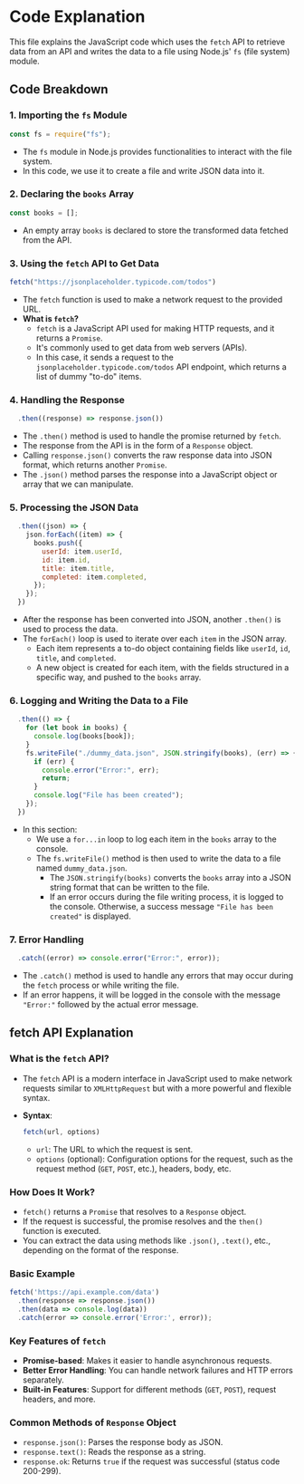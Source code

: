 # Code Explanation

This file explains the JavaScript code which uses the `fetch` API to retrieve data from an API and writes the data to a file using Node.js' `fs` (file system) module.

## Code Breakdown

### 1. Importing the `fs` Module

```javascript
const fs = require("fs");
```

- The `fs` module in Node.js provides functionalities to interact with the file system.
- In this code, we use it to create a file and write JSON data into it.

### 2. Declaring the `books` Array

```javascript
const books = [];
```

- An empty array `books` is declared to store the transformed data fetched from the API.

### 3. Using the `fetch` API to Get Data

```javascript
fetch("https://jsonplaceholder.typicode.com/todos")
```

- The `fetch` function is used to make a network request to the provided URL.
- **What is `fetch`?**
  - `fetch` is a JavaScript API used for making HTTP requests, and it returns a `Promise`.
  - It's commonly used to get data from web servers (APIs).
  - In this case, it sends a request to the `jsonplaceholder.typicode.com/todos` API endpoint, which returns a list of dummy "to-do" items.

### 4. Handling the Response

```javascript
  .then((response) => response.json())
```

- The `.then()` method is used to handle the promise returned by `fetch`.
- The response from the API is in the form of a `Response` object.
- Calling `response.json()` converts the raw response data into JSON format, which returns another `Promise`.
- The `.json()` method parses the response into a JavaScript object or array that we can manipulate.

### 5. Processing the JSON Data

```javascript
  .then((json) => {
    json.forEach((item) => {
      books.push({
        userId: item.userId,
        id: item.id,
        title: item.title,
        completed: item.completed,
      });
    });
  })
```

- After the response has been converted into JSON, another `.then()` is used to process the data.
- The `forEach()` loop is used to iterate over each `item` in the JSON array.
  - Each item represents a to-do object containing fields like `userId`, `id`, `title`, and `completed`.
  - A new object is created for each item, with the fields structured in a specific way, and pushed to the `books` array.

### 6. Logging and Writing the Data to a File

```javascript
  .then(() => {
    for (let book in books) {
      console.log(books[book]);
    }
    fs.writeFile("./dummy_data.json", JSON.stringify(books), (err) => {
      if (err) {
        console.error("Error:", err);
        return;
      }
      console.log("File has been created");
    });
  })
```

- In this section:
  - We use a `for...in` loop to log each item in the `books` array to the console.
  - The `fs.writeFile()` method is then used to write the data to a file named `dummy_data.json`.
    - The `JSON.stringify(books)` converts the `books` array into a JSON string format that can be written to the file.
    - If an error occurs during the file writing process, it is logged to the console. Otherwise, a success message `"File has been created"` is displayed.

### 7. Error Handling

```javascript
  .catch((error) => console.error("Error:", error));
```

- The `.catch()` method is used to handle any errors that may occur during the `fetch` process or while writing the file.
- If an error happens, it will be logged in the console with the message `"Error:"` followed by the actual error message.

## fetch API Explanation

### What is the `fetch` API?

- The `fetch` API is a modern interface in JavaScript used to make network requests similar to `XMLHttpRequest` but with a more powerful and flexible syntax.
- **Syntax**:

  ```javascript
  fetch(url, options)
  ```

  - `url`: The URL to which the request is sent.
  - `options` (optional): Configuration options for the request, such as the request method (`GET`, `POST`, etc.), headers, body, etc.

### How Does It Work?

- `fetch()` returns a `Promise` that resolves to a `Response` object.
- If the request is successful, the promise resolves and the `then()` function is executed.
- You can extract the data using methods like `.json()`, `.text()`, etc., depending on the format of the response.

### Basic Example

```javascript
fetch('https://api.example.com/data')
  .then(response => response.json())
  .then(data => console.log(data))
  .catch(error => console.error('Error:', error));
```

### Key Features of `fetch`

- **Promise-based**: Makes it easier to handle asynchronous requests.
- **Better Error Handling**: You can handle network failures and HTTP errors separately.
- **Built-in Features**: Support for different methods (`GET`, `POST`), request headers, and more.

### Common Methods of `Response` Object

- `response.json()`: Parses the response body as JSON.
- `response.text()`: Reads the response as a string.
- `response.ok`: Returns `true` if the request was successful (status code 200-299).
